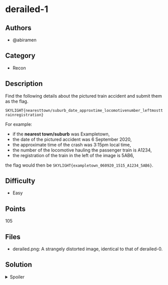 # derailed-1

## Authors
- @abiramen

## Category
- Recon

## Description
Find the following details about the pictured train accident and submit them as the flag.

`SKYLIGHT{nearesttown/suburb_date_approxtime_locomotivenumber_leftmosttrainregistration}`

For example:
- if the **nearest town/suburb** was Exampletown,
- the date of the pictured accident was 6 September 2020,
- the approximate time of the crash was 3:15pm local time,
- the number of the locomotive hauling the passenger train is A1234,
- the registration of the train in the left of the image is 5AB6,

the flag would then be `SKYLIGHT{exampletown_060920_1515_A1234_5AB6}`.

## Difficulty
- Easy

## Points
105

## Files
- derailed.png: A strangely distorted image, identical to that of derailed-0.

## Solution
<details>
<summary>Spoiler</summary>

### Walkthrough
1. We should now have the type of carriage and a bit more idea of what the train is from `derailed-0`. The other train pictured in the image appears to be a freight train, so we can Google "vline freight train accident", which yields [this ABC article](https://www.abc.net.au/news/2020-01-29/v/11911420) as a result. The imagery in this article seems to match the image we have! From this article, we have:
- the town (Barnawartha)
- the date (290120)
- a rough time (1740)
2. There is also a tweet embedded in the article, which has some more images of the accident. We can see an image of a locomotive, which appears to have the number `N474` on it. In case this wasn't clear, searching Twitter for 'barnawartha train' would've given more images from other journalists depicting the locomotive. We now have
- locomotive number (N474)
3. We just need the registration of the leftmost (freight) train. Googling for 'barnawartha train accident' gives us this report from the Australian Transport Safety Bureau, with the registration `4MC2`. We also get a better approximation of the time to be 1742. We now have all the details we need for the flag!

### Flag
`SKYLIGHT{barnawartha_290120_1742_N474_4MC2}`
</details>
